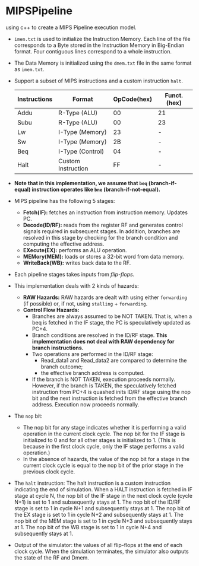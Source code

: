 # MIPSPipeline
using c++ to create a MIPS Pipeline execution model.

* `imem.txt` is used to initialize the Instruction Memory. Each line of the file corresponds to a Byte stored in the Instruction Memory in Big-Endian format. Four contiguous lines correspond to a whole instruction.

* The Data Memory is initialized using the `dmem.txt` file in the same format as `imem.txt`.

* Support a subset of MIPS instructions and a custom instruction `halt`.
  
  | Instructions |       Format       | OpCode(hex) | Funct. (hex) |
  |--------------|--------------------|-------------|--------------|
  |     Addu     | R-Type (ALU)       |     00      |      21      |
  |     Subu     | R-Type (ALU)       |     00      |      23      |
  |      Lw      | I-Type (Memory)    |     23      |      -       |
  |      Sw      | I-Type (Memory)    |     2B      |      -       |
  |     Beq      | I-Type (Control)   |     04      |      -       |
  |     Halt     | Custom Instruction |     FF      |      -       |

* **Note that in this implementation, we assume that `beq` (branch-if-equal) instruction operates like `bne` (branch-if-not-equal).**

* MIPS pipeline has the following 5 stages:
  * **Fetch(IF):** fetches an instruction from instruction memory. Updates PC.
  * **Decode(ID/RF):** reads from the register RF and generates control signals required in subsequent stages. In addition, branches are resolved in this stage by checking for the branch condition and computing the effective address.
  * **EXecute(EX):** performs an ALU operation.
  * **MEMory(MEM):** loads or stores a 32-bit word from data memory.
  * **WriteBack(WB):** writes back data to the RF.

* Each pipeline stages takes inputs from *flip-flops*.

* This implementation deals with 2 kinds of hazards:
  * **RAW Hazards:** RAW hazards are dealt with using either `forwarding` (if possible) or, if not, using `stalling` + `forwarding`.
  * **Control Flow Hazards:**
    * Branches are always assumed to be NOT TAKEN. That is, when a beq is fetched in the IF stage, the PC is speculatively updated as PC+4.
    * Branch conditions are resolved in the ID/RF stage. **This implementation does not deal with RAW dependency for branch instructions.**
    * Two operations are performed in the ID/RF stage:
      * Read_data1 and Read_data2 are compared to determine the branch outcome;
      * the effective branch address is computed.
    * If the branch is NOT TAKEN, execution proceeds normally. However, if the branch is TAKEN, the speculatively fetched instruction from PC+4 is quashed inits ID/RF stage using the nop bit and the next instruction is fetched from the effective branch address. Execution now proceeds normally.

* The `nop` bit:
  * The nop bit for any stage indicates whether it is performing a valid operation in the current clock cycle. The nop bit for the IF stage is initialized to 0 and for all other stages is initialized to 1. (This is because in the first clock cycle, only the IF stage performs a valid operation.)
  * In the absence of hazards, the value of the nop bit for a stage in the current clock cycle is equal to the nop bit of the prior stage in the previous clock cycle.

* The `halt` instruction: The halt instruction is a custom instruction indicating the end of simulation. When a HALT instruction is fetched in IF stage at cycle N, the nop bit of the IF stage in the next clock cycle (cycle N+1) is set to 1 and subsequently stays at 1. The nop bit of the ID/RF stage is set to 1 in cycle N+1 and subsequently stays at 1. The nop bit of the EX stage is set to 1 in cycle N+2 and subsequently stays at 1. The nop bit of the MEM stage is set to 1 in cycle N+3 and subsequently stays at 1. The nop bit of the WB stage is set to 1 in cycle N+4 and subsequently stays at 1.

* Output of the simulator: the values of all flip-flops at the end of each clock cycle. When the simulation terminates, the simulator also outputs the state of the RF and Dmem.
